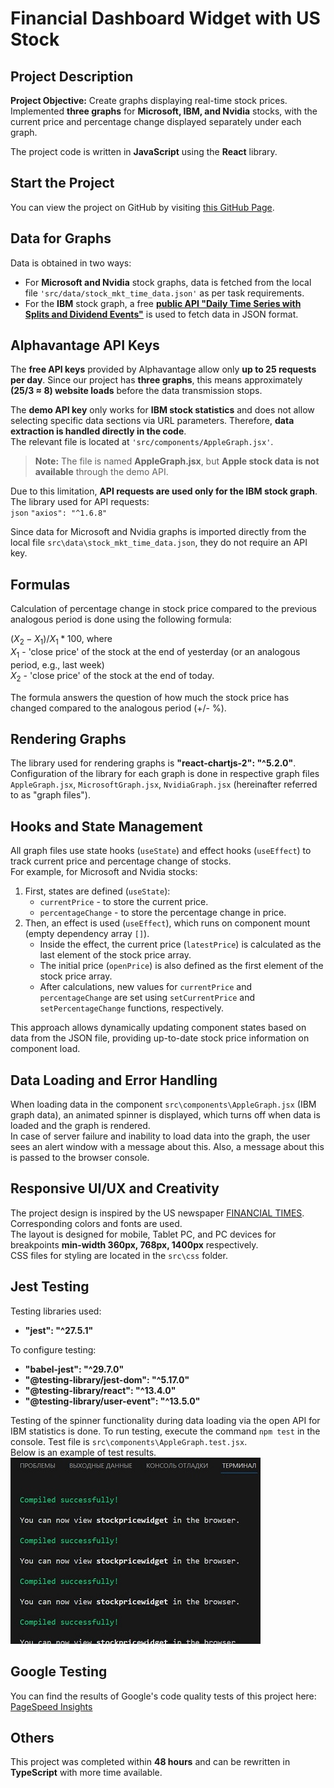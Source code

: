 # Financial Dashboard Widget with US Stock

## Project Description
**Project Objective:** Create graphs displaying real-time stock prices.  
Implemented **three graphs** for **Microsoft, IBM, and Nvidia** stocks, with the current price and percentage change displayed separately under each graph.  

The project code is written in **JavaScript** using the **React** library.  

## Start the Project
You can view the project on GitHub by visiting [this GitHub Page](https://maksymchukhrai.github.io/Dashboard-Widget/).  

## Data for Graphs
Data is obtained in two ways:  
- For **Microsoft and Nvidia** stock graphs, data is fetched from the local file `'src/data/stock_mkt_time_data.json'` as per task requirements.  
- For the **IBM** stock graph, a free **[public API "Daily Time Series with Splits and Dividend Events"](https://www.alphavantage.co/query?function=TIME_SERIES_DAILY_ADJUSTED&symbol=IBM&outputsize=full&apikey=demo)** is used to fetch data in JSON format.  

## Alphavantage API Keys
The **free API keys** provided by Alphavantage allow only **up to 25 requests per day**. Since our project has **three graphs**, this means approximately **(25/3 ≈ 8) website loads** before the data transmission stops.  

The **demo API key** only works for **IBM stock statistics** and does not allow selecting specific data sections via URL parameters. Therefore, **data extraction is handled directly in the code**.  
The relevant file is located at `'src/components/AppleGraph.jsx'`.  

> **Note:** The file is named **AppleGraph.jsx**, but **Apple stock data is not available** through the demo API.  

Due to this limitation, **API requests are used only for the IBM stock graph**.  
The library used for API requests:  
`json`
`"axios": "^1.6.8"`

Since data for Microsoft and Nvidia graphs is imported directly from the local file `src\data\stock_mkt_time_data.json`, they do not require an API key.

## Formulas
Calculation of percentage change in stock price compared to the previous analogous period is done using the following formula:  

$(X_2 - X_1) / X_1 * 100%$, where  
$X_1$ - 'close price' of the stock at the end of yesterday (or an analogous period, e.g., last week)  
$X_2$ - 'close price' of the stock at the end of today.  

The formula answers the question of how much the stock price has changed compared to the analogous period (+/- %).

## Rendering Graphs
The library used for rendering graphs is **"react-chartjs-2": "^5.2.0"**.  
Configuration of the library for each graph is done in respective graph files `AppleGraph.jsx`, `MicrosoftGraph.jsx`, `NvidiaGraph.jsx` (hereinafter referred to as "graph files").

## Hooks and State Management
All graph files use state hooks (`useState`) and effect hooks (`useEffect`) to track current price and percentage change of stocks.  
For example, for Microsoft and Nvidia stocks:

1. First, states are defined (`useState`):
   - `currentPrice` - to store the current price.
   - `percentageChange` - to store the percentage change in price.
2. Then, an effect is used (`useEffect`), which runs on component mount (empty dependency array `[]`).
   - Inside the effect, the current price (`latestPrice`) is calculated as the last element of the stock price array.
   - The initial price (`openPrice`) is also defined as the first element of the stock price array.
   - After calculations, new values for `currentPrice` and `percentageChange` are set using `setCurrentPrice` and `setPercentageChange` functions, respectively.

This approach allows dynamically updating component states based on data from the JSON file, providing up-to-date stock price information on component load.

## Data Loading and Error Handling
When loading data in the component `src\components\AppleGraph.jsx` (IBM graph data), an animated spinner is displayed, which turns off when data is loaded and the graph is rendered.  
In case of server failure and inability to load data into the graph, the user sees an alert window with a message about this. Also, a message about this is passed to the browser console.

## Responsive UI/UX and Creativity
The project design is inspired by the US newspaper [FINANCIAL TIMES](https://www.ft.com/). Corresponding colors and fonts are used.  
The layout is designed for mobile, Tablet PC, and PC devices for breakpoints **min-width 360px, 768px, 1400px** respectively.  
CSS files for styling are located in the `src\css` folder.

## Jest Testing
Testing libraries used:
- **"jest": "^27.5.1"**

To configure testing:
- **"babel-jest": "^29.7.0"**
- **"@testing-library/jest-dom": "^5.17.0"**
- **"@testing-library/react": "^13.4.0"**
- **"@testing-library/user-event": "^13.5.0"**

Testing of the spinner functionality during data loading via the open API for IBM statistics is done. To run testing, execute the command `npm test` in the console. Test file is `src\components\AppleGraph.test.jsx`.  
Below is an example of test results.  
![](/src/img/Spinner-test.jpg)

## Google Testing
You can find the results of Google's code quality tests of this project here:  
[PageSpeed Insights](https://pagespeed.web.dev/analysis/https-maksymchukhrai-github-io-Dashboard-Widget/ses61x513t?form_factor=desktop)

## Others
This project was completed within **48 hours** and can be rewritten in **TypeScript** with more time available.
